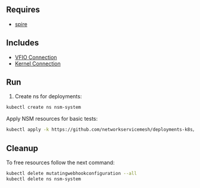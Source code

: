 ## Requires

- [spire](../spire)

## Includes

- [VFIO Connection](../use-cases/Vfio2Noop)
- [Kernel Connection](../use-cases/SriovKernel2Noop)

## Run

1. Create ns for deployments:
```bash
kubectl create ns nsm-system
```

Apply NSM resources for basic tests:
```bash
kubectl apply -k https://github.com/networkservicemesh/deployments-k8s/examples/sriov?ref=f06f731e714a477e5fbe2bbbea0f6a16c39b808a
```

## Cleanup

To free resources follow the next command:
```bash
kubectl delete mutatingwebhookconfiguration --all
kubectl delete ns nsm-system
```
